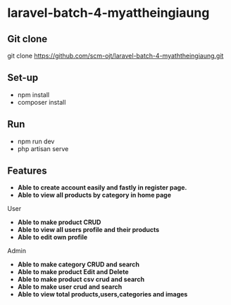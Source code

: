 # laravel-batch-4-myattheingiaung

## Git clone

git clone https://github.com/scm-ojt/laravel-batch-4-myaththeingiaung.git

## Set-up

- npm install
- composer install

## Run

- npm run dev
- php artisan serve

## Features

- **Able to create account easily and fastly in register page.**
- **Able to view all products by category in home page**

User 

- **Able to make product CRUD**
- **Able to view all users profile and their products**
- **Able to edit own profile**

Admin

- **Able to make category CRUD and search**
- **Able to make product Edit and Delete**
- **Able to make product csv crud and search**
- **Able to make user crud and search**
- **Able to view total products,users,categories and images**


